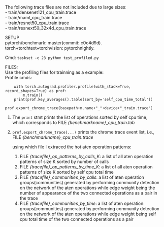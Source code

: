 The following trace files are not included due to large sizes:  
	-    train/densenet121_cpu_train.trace   
	-    train/maml_cpu_train.trace  
	-    train/resnet50_cpu_train.trace  
	-    train/resnext50_32x4d_cpu_train.trace   
	

SETUP  
pytorch/benchmark: master(commit: c0c4d9d).  
torch+torchtext+torchvision: pytorchnightly.  

Cmd: `taskset -c 23 python test_profiled.py`  

FILES:  
Use the profiling files for trainning as a example:  
Profile cmds:  
```
    with torch.autograd.profiler.profile(with_stack=True, record_shapes=True) as prof:
        m.train()
    print(prof.key_averages().table(sort_by='self_cpu_time_total'))
    prof.export_chrome_trace(basepath+m.name+"_"+device+"_train.trace")
```
1. The `print` stmt prints the list of operations sorted by self cpu time, which corresponds to FILE *{benchmarkname}_cpu_train.tab*

2. `prof.export_chrome_trace(...)` prints the chrome trace event list, i.e., FILE *{benchmarkname}_cpu_train.trace*

    using which file I extraced the hot aten operation patterns:
    1) FILE *{tracefile}_op_patterns_by_calls_K*: a list of all aten operation patterns of size K sorted by number of calls
    2) FILE *{tracefile}_op_patterns_by_time_K*: a list of all aten operation patterns of size K sorted by self cpu total time
    3) FILE *{tracefile}_communities_by_calls*: a list of aten operation groups(communities) generated by performing community detection on the network of the aten operations while edge weight being the number of appearance of the two connected operations as a pair in the trace
    4) FILE *{tracefile}_communities_by_time*: a list of aten operation groups(communities) generated by performing community detection on the network of the aten operations while edge weight being self cpu total time of the two connected operations as a pair 

